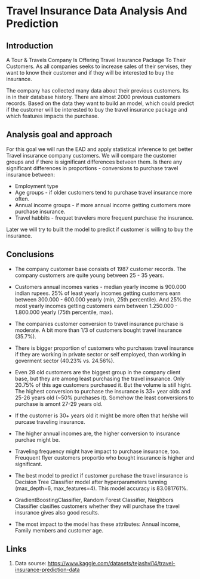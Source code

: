 # Travel Insurance Data Analysis And Prediction

## Introduction
A Tour & Travels Company Is Offering Travel Insurance Package To Their Customers. As all companies seeks to increase sales of their servises, they want to know their customer  and if they will be interested to buy the insurance. 

The company has collected many data about their previous customers. Its in in their database history. There are almost 2000 previous customers records. Based on the data they want to build an model, which could predict if the customer will be interested to buy the travel insurance package and which features impacts the purchase.

## Analysis goal and approach
For this goal we will run the EAD and apply statistical inference to get better Travel insurance company customers. We will compare the customer groups and if there is significant differences betveen them. Is there any significant differences in proportions - conversions to purchase travel insurance between:
- Employment type
- Age groups - if older customers tend to purchase travel insurance more often.
- Annual income groups - if more annual income getting customers more purchase insurance.
- Travel habbits - frequet travelers more frequent purchase the insurance.

Later we will try to built the model to predict if customer is willing to buy the insurance.



## Conclusions

- The company customer base consists of 1987 customer records. The company customers are quite young between 25 - 35 years.
- Customers annual incomes varies - median yearly income is 900.000 indian rupees. 25% of least yearly incomes getting customers earn between 300.000 - 600.000 yearly (min, 25th percentile). And 25% the most yearly incomes getting customers earn between 1.250.000 - 1.800.000 yearly (75th percentile, max).
- The companies customer conversion to travel insurance purchase is moderate. A bit more than 1/3 of customers bought travel insurance (35.7%).
- There is bigger proportion of customers who purchases travel insurance if they are working in private sector or self employed, than working in goverment sector (40.23% vs. 24.56%).
- Even 28 old customers are the biggest group in the company client base, but they are among least purchasing the travel insurance. Only 20.75% of this age customers purchased it. But the volume is still hight. The highest conversion to purchase the insurance is 33+ year olds and 25-26 years old (~50% purchases it). Somehow the least conversions to purchase is amont 27-29 years old.
- If the customer is 30+ years old it might be more often that he/she will purcase traveling insurance.
- The higher annual incomes are, the higher conversion to insurance purchae might be.
- Traveling frequency might have impact to purchase insurance, too. Freuquent flyer customers proportio who bought insurance is higher and significant.

- The best model to predict if customer purchase the travel insurance is Decision Tree Classifier model after hyperparameters tunning (max_depth=6, max_features=4). This model accuracy is 83.081761%.
- GradientBoostingClassifier, Random Forest Classifier, Neighbors Classifier clasifies customers whether they will purchase the travel insurance gives also good results.
- The most impact to the model has these attributes: Annual income, Family members and customer age.

## Links
1. Data sourse: https://www.kaggle.com/datasets/tejashvi14/travel-insurance-prediction-data

